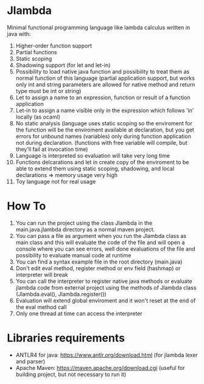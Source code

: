 # Jlambda
Minimal functional programming language like lambda calculus written in java with:
1) Higher-order function support
2) Partial functions
3) Static scoping
4) Shadowing support (for let and let-in)
5) Possibility to load native java function and possibility to treat them as normal function of this language (partial application support, but works only int and string parameters are allowed for native method and return type must be int or string)
6) Let to assign a name to an expression, function or result of a function application
7) Let-in to assign a name visible only in the expression which follows 'in' locally (as ocaml)
8) No static analysis (language uses static scoping so the enviroment for the function will be the enviroment available at declaration, but you get errors for unbound names (variables) only during function application not during declaration. (functions with free variable will compile, but they'll fail at invocation time)
9) Language is interpreted so evaluation will take very long time
10) Functions delcarations and let in create copy of the enviroment to be able to extend them using static scoping, shadowing, and local declarations => memory usage very high
11) Toy language not for real usage

# How To

1) You can run the project using the class Jlambda in the main.java.jlambda directory as a normal maven project.
2) You can pass a file as argument when you run the Jlambda class as main class and this will evaluate the code of the file and will open a console where you can see errors, well done evaluations of the file and possibility to evaluate manual code at runtime
3) You can find a syntax example file in the root directory (main.java)
4) Don't edit eval method, register method or env field (hashmap) or interpreter will break
5) You can call the interpreter to register native java methods or evaluate jlambda code from external project using the methods of Jlambda class (Jlambda.eval(), Jlambda.register())
6) Evaluation will extend global enviroment and it won't reset at the end of the eval method call
7) Only one thread at time can access the interpreter 

# Libraries requirements

- ANTLR4 for java: https://www.antlr.org/download.html (for jlambda lexer and parser)
- Apache Maven: https://maven.apache.org/download.cgi (useful for building project, but not necessary to run it)
